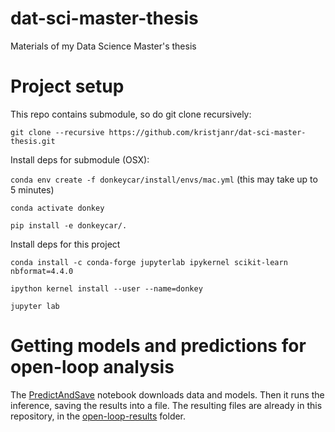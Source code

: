 # dat-sci-master-thesis
Materials of my Data Science Master's thesis

# Project setup
This repo contains submodule, so do git clone recursively:

`git clone --recursive https://github.com/kristjanr/dat-sci-master-thesis.git`


Install deps for submodule (OSX):

`conda env create -f donkeycar/install/envs/mac.yml` (this may take up to 5 minutes)

`conda activate donkey`

`pip install -e donkeycar/.`


Install deps for this project

`conda install -c conda-forge jupyterlab ipykernel scikit-learn nbformat=4.4.0`

`ipython kernel install --user --name=donkey`

`jupyter lab`

# Getting models and predictions for open-loop analysis

The [PredictAndSave](https://github.com/kristjanr/dat-sci-master-thesis/blob/master/PredictAndSave.ipynb) notebook downloads data and models. Then it runs the inference, saving the results into a file.
The resulting files are already in this repository, in the [open-loop-results](https://github.com/kristjanr/dat-sci-master-thesis/tree/master/open-loop-results) folder.



